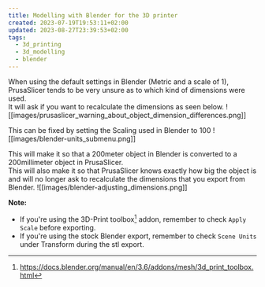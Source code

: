 ```yaml
---
title: Modelling with Blender for the 3D printer
created: 2023-07-19T19:53:11+02:00
updated: 2023-08-27T23:39:53+02:00
tags:
  - 3d_printing
  - 3d_modelling
  - blender
---
```

When using the default settings in Blender (Metric and a scale of 1), PrusaSlicer tends to be very unsure as to which kind of dimensions were used.  
It will ask if you want to recalculate the dimensions as seen below.
![[images/prusaslicer_warning_about_object_dimension_differences.png]]

This can be fixed by setting the Scaling used in Blender to 100
![[images/blender-units_submenu.png]]

This will make it so that a 200meter object in Blender is converted to a 200millimeter object in PrusaSlicer.  
This will also make it so that PrusaSlicer knows exactly how big the object is and will no longer ask to recalculate the dimensions that you export from Blender.
![[images/blender-adjusting_dimensions.png]]

**Note:**
* If you're using the 3D-Print toolbox[^3d_print_toolbox-link] addon, remember to check `Apply Scale` before exporting.
* If you're using the stock Blender export, remember to check `Scene Units` under Transform during the stl export.


[^3d_print_toolbox-link]: https://docs.blender.org/manual/en/3.6/addons/mesh/3d_print_toolbox.html
